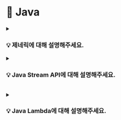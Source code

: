 # 📃 Java



<details>
<summary><strong><h3> 💡 제네릭에 대해 설명해주세요. </h3></strong></summary>
<div markdown="1">

    클래스나 메소드에서 사용할 내부 데이터 타입을 컴파일 시에 미리 지정하는 방법

### 📌 제네릭은 왜 사용하나요?
- 제네릭은 컴파일 타임에 타입 검사를 실행하기 때문에, <strong>런타임에 타입 안정성</strong>을 보장한다.  
    (런타임에 발생할 수 있는 ClassCastException을 컴파일 타임에서 체크 가능)

- 제네릭은 미리 타입을 지정하기 때문에, 런타임 시점에서 반환 값에 대한 타입 변환 및 타입 검사에 들어가는 오버헤드를 줄일 수 있다.


### 📌 제네릭의 변성에 대해 설명해주세요.

    🔥 제네릭은 기본적으로 무공변이다.

    어떠한 T 타입의 공변성을 허용하려면 <? extend T>를 사용한다.
    어떠한 T 타입의 반공변성을 허용하려면 <? super T>를 사용한다.

### 📌변성과 공변/반공변/무공변에 대해 설명해주세요.

<strong>변성</strong>은 타입의 상속 계층 관계에서 서로 다른 타입 간에 어떤 관계가 있는지를 나타태는 지표이다.

<br>

<strong>공변</strong> : `S` 가 `T` 의 하위 타입이면,
`List<S>` 는 `List<T>` 의 하위 타입이다.

<strong>반공변</strong> : `S` 가 `T`의 하위 타입이면,
T[] 는 S[] 의 하위 타입이다. (공변의 반대) 
`List<T>` 는 `List<S>` 의 하위 타입이다. (공변의 반대)

<strong>무공변</strong> : `S` 와 `T` 는 서로 관계가 없다.
`List<S>` 와 `List<T>` 는 서로 다른 타입이다.

<br>

</div>
</details>



<details>
<summary><strong><h3> 💡 Java Stream API에 대해 설명해주세요.</h3></strong></summary>
<div markdown="1">
</div>

    Stream API는 컬렉션 / 배열에 저장된 요소들을 하나씩 참조하면서 반복적으로 처리할 수 있는 기능을 제공한다.

✅ JDK 8부터 제공되기 시작한 기능

<br>

### 📌 Java Stream API의 특징에는 무엇이 있나요?


### 1️⃣ 원본의 데이터를 변경하지 않는다.
    Stream API는 원본 데이터를 복사하여 별도의 Stream을 생성하기 때문에 원본 데이터를 변경하지 않는다.


### 2️⃣ Stream은 일회용이다.

    재 사용이 가능한 Collection과 달리, Stream API는 일회용이다.  

<br>

만약 닫힌 Stream을 재 사용한다면 IllegalStateException이 발생하게 되므로, 재 사용이 필요한 경우에는 Stream을 다시 생성해주어야 한다.


### 3️⃣ 내부 반복으로 작업을 처리한다.
외부 반복을 통해 작업하는 Collection과 달리, Stream은 <strong>내부 반복</strong>을 통해 작업을 수행한다.

![Alt text](image-2.png)

    🔥 내부 반복자는 멀티 코어 CPU를 최대한 활용하기 위해, 요소들을 분배시켜 병렬적으로 작업 할 수 있다.

![Alt text](image-3.png)

<br>

### 4️⃣ Stream은 쉬운 병렬 처리를 지원한다.
    parallelStream() 메소드를 호출하여 병렬 Stream을 생성함으로써 손쉽게 병렬 처리할 수 있다.


### 5️⃣ Stream은 지연 연산을 수행한다.

    데이터 처리를 필요로 할 때까지 연산을 지연시키고, 필요한 연산만 수행하여 성능을 최적화할 수 있다.

<br>

스트림 파이프라인을 실행하게 되면 JVM은 곧바로 스트림 연산을 실행시키지 않는다.  

<br>


최소한의 필수적인 작업만을 수행하고자, 즉 지연 연산을 위한 준비작업을 수행한다. 
1. 스트림 파이프라인이 어떠한 중간 연산과 최종 연산으로 구성 되어 있는지 검사한다.  

2. 검사 결과를 바탕으로 JVM은 어떠한 방식으로 최적화를 진행할지 미리 계획하고, 그 계획에 따라 스트림의 개별 요소에 대한 스트림 연산을 수행하게 된다.
   
<br>

🔥 스트림에서 제공하는 최적화 전략으로는 <strong>루프 퓨전</strong>과 <strong>쇼트 서킷</strong>이 대표적이다.

<br>
<details>
<summary><strong>[루프 퓨전]</strong></summary>
<div markdown="1">

<br>

    Stream 파이프라인에서 연속적으로 체이닝된 복수의 스트림 연산을 하나의 연산 과정으로 병합시키는 방법
</div>
</details>

<br>
<details>
<summary><strong>[쇼트 서킷]</strong></summary>
<div markdown="1">
<br>

    불필요한 연산을 의도적으로 수행하지 않음으로써 실행 속도를 높이는 기법
    
    Ex) limit과 같은 쇼트 서킷 연산을 활용하여 스트림의 일부 요소들에 대한 연산을 완전히 생략한다.


<br>

</div>
</details>

<br>
<br>


### 📌 Stream과 for-loop의 성능 차이를 비교해 주세요.

    🔥 일반적으로 for-loop이 Stream보다 빠르다.


<br>

🤷🏻‍♀️ 왜 for문이 더 빠를까?

1. Stream은 <strong>매개변수를 통한 값 복사</strong>를 통해 원본 데이터의 불변성을 지원한다.  

    이로 인해 메모리 사용 증가, 복사로 인한 오버헤드 등으로 속도가 상대적으로 느리다.

<br>

2. <strong>Stream은 내부 최적화가 상대적으로 부족하다.</strong> 
   
    for-loop는 오래 전부터 사용되온 문법이기 때문에,
    for-loop에 대한 JIT Compiler의 내부 최적화가 잘 되어있는 반면
    
    Stream은 Java8 이후에 도입된 기능으로, 상대적으로 내부 최적화가 부족하기 때문이다.

<br>

### Stream 사용 시, for-loop 대비 속도 손실을 줄이려면

✅ Collection이 되는 스트림 소스의 크기가 충분히 크거나,     

✅ 컴퓨팅 연산이 CPU-intensive할 정도로 비용이 매우 비싸거나,    

✅ 병렬 스트림을 사용한다면, 스트림 소스인 Collection은 split하기 쉬운 자료 구조여야 하며, 연산이 stateful하지 않아야 한다.

<br>

🔥 가독성 / 유지 보수의 측면과 성능적인 측면을 고려해서 for-loop 또는 Stream을 선택해 사용하자.

<br>
</details>

<br>


<details>
<summary><strong><h3> 💡 Java Lambda에 대해 설명해주세요. </h3></strong></summary>
<div markdown="1">
<br>
    
    🔥 함수를 하나의 식으로 표현한 것

<br>

-  **[특징]**
   - 람다식 내에서 사용되는 지역변수는 final이 붙지 않아도 상수로 간주된다.
   - 람다식으로 선언된 변수 명은 다른 변수명과 중복될 수 없다.

<br>

-  **[장점]**  

   <strong> 🤷🏻‍♀️ Java Lambda는 왜 만들어졌고, 어느 때 주로 사용할까요? </strong>

   - 개발자의 의도가 명확히 드러나 가독성이 높아진다.
   - 함수를 만드는 과정 없이 한번에 처리할 수 있어 생산성이 높아진다.
   - 병렬 처리가 용이하다.

<br>

- **[단점]**
  -  람다를 사용하면서 만든 익명 함수는 재 사용이 불가능하다.
  - 디버깅 시 함수 콜 스택 추적이 다소 어렵다

<br>
<br>

### 📌 람다가 사용하는 지역변수는 왜 Effectively Final 이어야 하는가?

<br>

    🔥 지역 변수가 스택에 저장되기 때문에 람다식에서 값을 바로 참조하는 것에 제약이 있어 복사된 값을 이용하게 되는데, 이때 멀티 쓰레드 환경에서 복사 될/복사된 값이 변경 가능 할 경우 이로 인한 동시성 이슈를 대응할 수 없기 때문이다.

<br>
<br>


람다식에는 다음과 같은 규칙이 존재한다.

    1️⃣ 람다식은 외부 block 에 있는 변수에 접근할 수 있다.
    2️⃣ 외부 block 에 있는 변수가 지역 변수 일 경우 final 혹은 *effectively final 인 경우에만 접근이 가능하다

<br>

<details>
<summary><strong>[effectively final]</strong></summary>
<div markdown="1">

<br>

Java 8 에 추가된 syntactic sugar 일종으로, 초기화 된 이후 값이 한번도 변경되지 않았다면 effectively final 이라고 할 수 있다. 


effectively final 변수는 final 키워드가 붙어있지 않았지만 final 키워드를 붙힌 것과 동일하게 컴파일러에서 처리한다. 

</div>
</details>


<br>
<br>


외부 변수로 지역 변수를 이용하는 람다식(Local Capturing lambda)은 다음과 같은 특징이 있다.

<strong>1️⃣ 람다식에서 사용되는 외부 지역 변수는 복사본이다.</strong>   

    → 메소드 내 지역 변수를 참조하는 람다식을 리턴하는 메소드가 있을 경우, 메소드 block 이 끝나면 지역 변수가 스택에서 제거 되므로 추후에 람다식이 수행될 때 참조할 수 없다.
    → 지역 변수를 관리하는 스레드와 람다식이 실행되는 스레드가 다를 수 있다.

<br>

<strong>2️⃣ 🔥 final 혹은 effectively final인 지역 변수만 람다식에서 사용할 수 있다. </strong>

    람다식이 어떤 쓰레드에서 수행될지는 미리 알 수 없다. 
    이 얘기는 곧 외부 지역 변수를 다루는 쓰레드와 람다식이 수행되는 쓰레드가 다를 수 있다는 의미이다.
    
    지역 변수 값을 제어하는 스레드 A, 람다식을 수행되는 스레드 B 가 있다고 가정했을 때 문제는 다음과 같다.

    🙄 람다식에서 사용되는 외부 지역 변수 값이 가장 최신 값으로 복사되어 전달 됐는지 확신할 수 없다.
    왜냐하면 지역 변수는 변경될 수 있고, 지역 변수를 스레드 간에 동기화 해주는 것은 불가능 하기 때문이다. 

    이러한 문제점을 피하기 위해 람다에서 사용되는 외부 지역 변수는 전달되는 복사본이 변경되지 않은 최신 값 임을 보장하기 위해 fianl 혹은 effectively final 이어야 한다.


<br>

</div>
</details>


